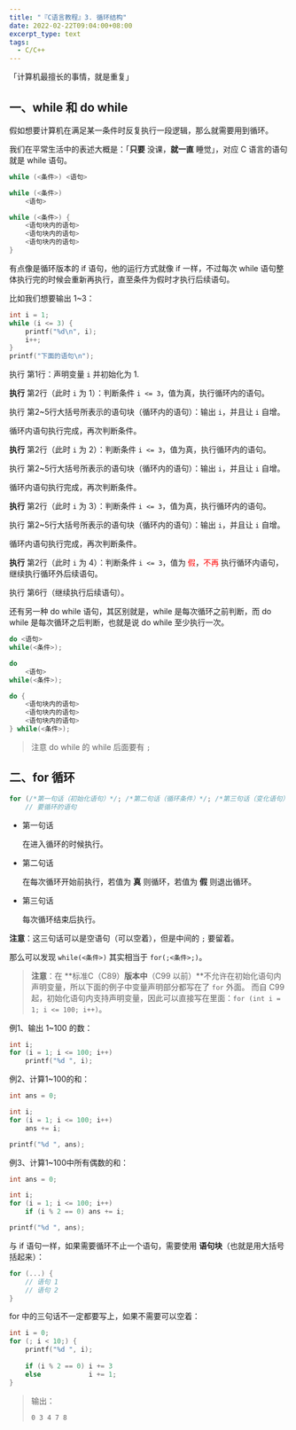 ```yaml
---
title: "『C语言教程』3. 循环结构"
date: 2022-02-22T09:04:00+08:00
excerpt_type: text
tags:
  - C/C++
---
```


<!-- more -->

「计算机最擅长的事情，就是重复」

## 一、while 和 do while

假如想要计算机在满足某一条件时反复执行一段逻辑，那么就需要用到循环。

我们在平常生活中的表述大概是：「**只要** 没课，**就一直** 睡觉」，对应 C 语言的语句就是 while 语句。

```c
while (<条件>) <语句>

while (<条件>)
    <语句>

while (<条件>) {
    <语句块内的语句>
    <语句块内的语句>
    <语句块内的语句>
}
```

有点像是循环版本的 if 语句，他的运行方式就像 if 一样，不过每次 while 语句整体执行完的时候会重新再执行，直至条件为假时才执行后续语句。

比如我们想要输出 1~3：

```c
int i = 1;
while (i <= 3) {
    printf("%d\n", i);
    i++;
}
printf("下面的语句\n");
```

执行 第1行：声明变量 `i` 并初始化为 1.

**执行** 第2行（此时 `i` 为 1）：判断条件 `i <= 3`，值为真，执行循环内的语句。

执行 第2~5行大括号所表示的语句块（循环内的语句）：输出 `i`，并且让 `i` 自增。

循环内语句执行完成，再次判断条件。

**执行** 第2行（此时 `i` 为 2）：判断条件 `i <= 3`，值为真，执行循环内的语句。

执行 第2~5行大括号所表示的语句块（循环内的语句）：输出 `i`，并且让 `i` 自增。

循环内语句执行完成，再次判断条件。

**执行** 第2行（此时 `i` 为 3）：判断条件 `i <= 3`，值为真，执行循环内的语句。

执行 第2~5行大括号所表示的语句块（循环内的语句）：输出 `i`，并且让 `i` 自增。

循环内语句执行完成，再次判断条件。

**执行** 第2行（此时 `i` 为 4）：判断条件 `i <= 3`，值为 <font color="red">假</font>，<font color="red">不再</font> 执行循环内语句，继续执行循环外后续语句。

执行 第6行（继续执行后续语句）。



还有另一种 do while 语句，其区别就是，while 是每次循环之前判断，而 do while 是每次循环之后判断，也就是说 do while 至少执行一次。

```c
do <语句>
while(<条件>);

do
    <语句>
while(<条件>);

do {
    <语句块内的语句>
    <语句块内的语句>
    <语句块内的语句>
} while(<条件>);
```

> 注意 do while 的 while 后面要有 `;`

## 二、for 循环

```c
for (/*第一句话（初始化语句）*/; /*第二句话（循环条件）*/; /*第三句话（变化语句）*/)
	// 要循环的语句
```

- 第一句话

  在进入循环的时候执行。

- 第二句话

  在每次循环开始前执行，若值为 **真** 则循环，若值为 **假** 则退出循环。

- 第三句话

  每次循环结束后执行。

**注意**：这三句话可以是空语句（可以空着），但是中间的 `;` 要留着。

那么可以发现 `while(<条件>)` 其实相当于 `for(;<条件>;)`。



> **注意**：在 **标准C（C89）**版本中**（C99 以前）**不允许在初始化语句内声明变量，所以下面的例子中变量声明部分都写在了 `for` 外面。
> 而自 C99 起，初始化语句内支持声明变量，因此可以直接写在里面：`for (int i = 1; i <= 100; i++)`。

例1、输出 1~100 的数：

```c
int i;
for (i = 1; i <= 100; i++)
    printf("%d ", i);
```

例2、计算1~100的和：

```c
int ans = 0;

int i;
for (i = 1; i <= 100; i++)
    ans += i;

printf("%d ", ans);
```

例3、计算1~100中所有偶数的和：

```c
int ans = 0;

int i;
for (i = 1; i <= 100; i++)
    if (i % 2 == 0) ans += i;

printf("%d ", ans);
```

与 if 语句一样，如果需要循环不止一个语句，需要使用 **语句块**（也就是用大括号括起来）：

```c
for (...) {
	// 语句 1
	// 语句 2
}
```

for 中的三句话不一定都要写上，如果不需要可以空着：

```c
int i = 0;
for (; i < 10;) {
    printf("%d ", i);
    
    if (i % 2 == 0) i += 3
    else            i += 1;
}
```

> 输出：
>
> ```
> 0 3 4 7 8
> ```

